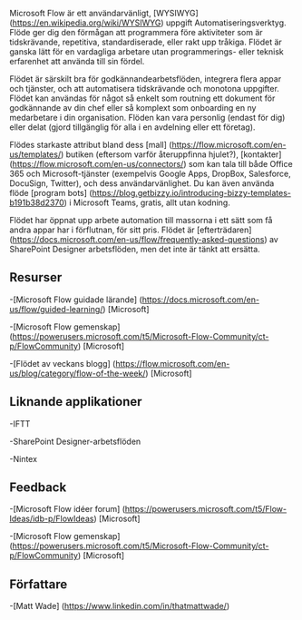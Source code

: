 

Microsoft Flow är ett användarvänligt, [WYSIWYG] (https://en.wikipedia.org/wiki/WYSIWYG) uppgift Automatiseringsverktyg. Flöde ger dig den förmågan att programmera före aktiviteter som är tidskrävande, repetitiva, standardiserade, eller rakt upp tråkiga. Flödet är ganska lätt för en vardagliga arbetare utan programmerings- eller teknisk erfarenhet att använda till sin fördel.

Flödet är särskilt bra för godkännandearbetsflöden, integrera flera appar och tjänster, och att automatisera tidskrävande och monotona uppgifter. Flödet kan användas för något så enkelt som routning ett dokument för godkännande av din chef eller så komplext som onboarding en ny medarbetare i din organisation. Flöden kan vara personlig (endast för dig) eller delat (gjord tillgänglig för alla i en avdelning eller ett företag).

Flödes starkaste attribut bland dess [mall] (https://flow.microsoft.com/en-us/templates/) butiken (eftersom varför återuppfinna hjulet?), [kontakter] (https://flow.microsoft.com/en-us/connectors/) som kan tala till både Office 365 och Microsoft-tjänster (exempelvis Google Apps, DropBox, Salesforce, DocuSign, Twitter), och dess användarvänlighet. Du kan även använda flöde [program bots] (https://blog.getbizzy.io/introducing-bizzy-templates-b191b38d2370) i Microsoft Teams, gratis, allt utan kodning.

Flödet har öppnat upp arbete automation till massorna i ett sätt som få andra appar har i förflutnan, för sitt pris. Flödet är [efterträdaren] (https://docs.microsoft.com/en-us/flow/frequently-asked-questions) av SharePoint Designer arbetsflöden, men det inte är tänkt att ersätta.

Resurser
---------

-[Microsoft Flow guidade lärande] (https://docs.microsoft.com/en-us/flow/guided-learning/)
    \[Microsoft\]

-[Microsoft Flow gemenskap] (https://powerusers.microsoft.com/t5/Microsoft-Flow-Community/ct-p/FlowCommunity)
    \[Microsoft\]

-[Flödet av veckans blogg] (https://flow.microsoft.com/en-us/blog/category/flow-of-the-week/)
    \[Microsoft\]

Liknande applikationer
--------------------

-IFTT

-SharePoint Designer-arbetsflöden

-Nintex

Feedback
--------------------

-[Microsoft Flow idéer forum] (https://powerusers.microsoft.com/t5/Flow-Ideas/idb-p/FlowIdeas)
    \[Microsoft\]

-[Microsoft Flow gemenskap] (https://powerusers.microsoft.com/t5/Microsoft-Flow-Community/ct-p/FlowCommunity)
    \[Microsoft\]

Författare
---------

-[Matt Wade] (https://www.linkedin.com/in/thatmattwade/)

